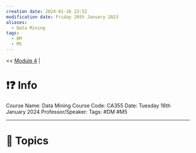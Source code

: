 ```yaml
---
creation date: 2024-01-16 23:52
modification date: Friday 20th January 2023
aliases:
  - Data Mining
tags:
  - DM
  - M5
---
```


<< [Module 4](Sem_6/Data_Mining/Notes/Module_4.md)  | 

# ❗❓ Info
Course Name: Data Mining
Course Code: CA355
Date: Tuesday 16th January 2024
Professor/Speaker: 
Tags: #DM #M5

---
# 📃 Topics